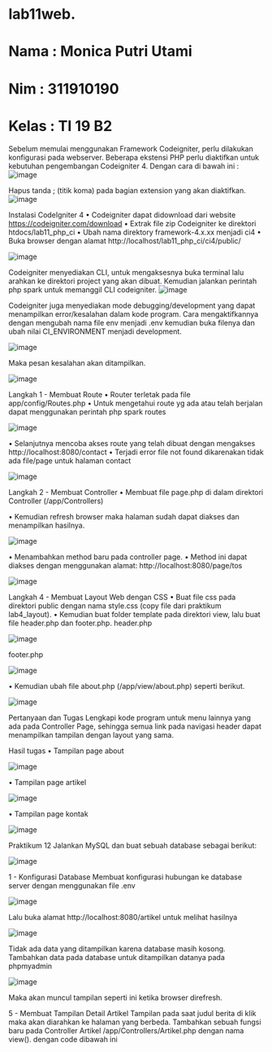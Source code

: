 # lab11web.
# Nama : Monica Putri Utami
# Nim   : 311910190
# Kelas : TI 19 B2
Sebelum memulai menggunakan Framework Codeigniter, perlu dilakukan konfigurasi pada webserver. Beberapa ekstensi PHP perlu diaktifkan untuk kebutuhan pengembangan Codeigniter 4. Dengan cara di bawah ini :
![image](https://user-images.githubusercontent.com/81574673/122777207-04c84480-d2d6-11eb-9ccc-8d89bd8345b4.png)

Hapus tanda ; (titik koma) pada bagian extension yang akan diaktifkan. 
![image](https://user-images.githubusercontent.com/81574673/122777292-1873ab00-d2d6-11eb-8067-277e13351f46.png)

Instalasi CodeIgniter 4
•	Codeigniter dapat didownload dari website https://codeigniter.com/download
•	Extrak file zip Codeigniter ke direktori htdocs/lab11_php_ci
•	Ubah nama direktory framework-4.x.xx menjadi ci4
•	Buka browser dengan alamat http://localhost/lab11_php_ci/ci4/public/

![image](https://user-images.githubusercontent.com/81574673/122777364-2c1f1180-d2d6-11eb-84a2-172832c41961.png)

Codeigniter menyediakan CLI, untuk mengaksesnya buka terminal lalu arahkan ke direktori project yang akan dibuat. Kemudian jalankan perintah php spark untuk memanggil CLI codeigniter.
![image](https://user-images.githubusercontent.com/81574673/122777809-96d04d00-d2d6-11eb-92f6-6728b94905e9.png)

Codeigniter juga menyediakan mode debugging/development yang dapat menampilkan error/kesalahan dalam kode program. Cara mengaktifkannya dengan mengubah nama file env menjadi .env kemudian buka filenya dan ubah nilai CI_ENVIRONMENT menjadi development.

![image](https://user-images.githubusercontent.com/81574673/122778082-dac35200-d2d6-11eb-8556-7f6e839ae6d3.png)

Maka pesan kesalahan akan ditampilkan.

![image](https://user-images.githubusercontent.com/81574673/122778203-f6c6f380-d2d6-11eb-8ddb-88a899aa3da4.png)

Langkah 1 - Membuat Route
•	Router terletak pada file app/config/Routes.php
•	Untuk mengetahui route yg ada atau telah berjalan dapat menggunakan perintah php spark routes

![image](https://user-images.githubusercontent.com/81574673/122778301-1231fe80-d2d7-11eb-9f17-3cdd87f7e733.png)

•	Selanjutnya mencoba akses route yang telah dibuat dengan mengakses http://localhost:8080/contact
•	Terjadi error file not found dikarenakan tidak ada file/page untuk halaman contact

![image](https://user-images.githubusercontent.com/81574673/122778596-56250380-d2d7-11eb-90a2-f42a2027a701.png)

Langkah 2 - Membuat Controller
•	Membuat file page.php di dalam direktori Controller (/app/Controllers)

•	Kemudian refresh browser maka halaman sudah dapat diakses dan menampilkan hasilnya.

![image](https://user-images.githubusercontent.com/81574673/122780614-32fb5380-d2d9-11eb-9be7-f2d0410de8e0.png)

•	Menambahkan method baru pada controller page.
•	Method ini dapat diakses dengan menggunakan alamat: http://localhost:8080/page/tos

![image](https://user-images.githubusercontent.com/81574673/122780716-4c9c9b00-d2d9-11eb-8c67-30d92ea1ed93.png)

Langkah 4 - Membuat Layout Web dengan CSS
•	Buat file css pada direktori public dengan nama style.css (copy file dari praktikum lab4_layout).
•	Kemudian buat folder template pada direktori view, lalu buat file header.php dan footer.php.
header.php

![image](https://user-images.githubusercontent.com/81574673/122780824-676f0f80-d2d9-11eb-9adf-bc818c42824f.png)

footer.php

![image](https://user-images.githubusercontent.com/81574673/122780884-7786ef00-d2d9-11eb-9ce6-37f926c1f60d.png)


•	Kemudian ubah file about.php (/app/view/about.php) seperti berikut.

![image](https://user-images.githubusercontent.com/81574673/122780962-8e2d4600-d2d9-11eb-9ce3-5b71cccf3133.png)

Pertanyaan dan Tugas
Lengkapi kode program untuk menu lainnya yang ada pada Controller Page, sehingga semua link pada navigasi header dapat menampilkan tampilan dengan layout yang sama.

Hasil tugas
•	Tampilan page about

![image](https://user-images.githubusercontent.com/81574673/122781111-b2892280-d2d9-11eb-838c-4c4c52fc93fa.png)

•	Tampilan page artikel

![image](https://user-images.githubusercontent.com/81574673/122781228-ce8cc400-d2d9-11eb-852a-5d9dd8af932b.png)

•	Tampilan page kontak

![image](https://user-images.githubusercontent.com/81574673/122781321-e2d0c100-d2d9-11eb-9ef5-cd3426268cd6.png)

Praktikum 12
Jalankan MySQL dan buat sebuah database sebagai berikut:

![image](https://user-images.githubusercontent.com/81574673/122781647-3b07c300-d2da-11eb-9596-7cd55b5fa8d6.png)

1 - Konfigurasi Database
Membuat konfigurasi hubungan ke database server dengan menggunakan file .env

![image](https://user-images.githubusercontent.com/81574673/122781726-4e1a9300-d2da-11eb-817c-b7622d058797.png)

Lalu buka alamat http://localhost:8080/artikel untuk melihat hasilnya

![image](https://user-images.githubusercontent.com/81574673/122781855-69859e00-d2da-11eb-9f8c-2edb29945c19.png)

Tidak ada data yang ditampilkan karena database masih kosong. Tambahkan data pada database untuk ditampilkan datanya pada phpmyadmin

![image](https://user-images.githubusercontent.com/81574673/122781974-8326e580-d2da-11eb-8464-1d04ac31e49d.png)

Maka akan muncul tampilan seperti ini ketika browser direfresh.

5 - Membuat Tampilan Detail Artikel
Tampilan pada saat judul berita di klik maka akan diarahkan ke halaman yang berbeda. Tambahkan sebuah fungsi baru pada Controller Artikel /app/Controllers/Artikel.php dengan nama view(). dengan code dibawah ini







